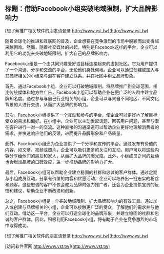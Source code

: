 ## **标题：借助Facebook小组突破地域限制，扩大品牌影响力**

[想了解推广相关软件的朋友请登录 http://www.vst.tw](http://www.vst.tw)

随着全球化的推进和互联网的普及，企业想要在竞争激烈的市场中脱颖而出变得越来越困难。然而，随着社交媒体的兴起，特别是Facebook这样的平台，企业可以利用它的功能来突破地域限制，扩大自己的品牌影响力。

Facebook小组是一个由共同兴趣爱好或目标连接起来的虚拟社区。它为用户提供了一个沟通、分享和交流的平台，无论他们身处何地。企业可以通过创建或加入与其品牌相关的小组来与潜在客户建立联系，并在社区中树立品牌形象。

首先，通过Facebook小组，企业可以打破地域限制，将品牌推广到全球范围。相比传统媒体和地方性广告，Facebook小组可以帮助企业在更广泛的人群中建立品牌知名度。通过参与与自己行业相关的小组，企业可以与来自不同地区、不同文化背景的人进行交流，从而扩大品牌的影响力。

其次，Facebook小组提供了一个互动和参与的平台，使企业可以更好地了解目标受众的需求和偏好。在小组中，企业可以主动发起话题、回答用户问题，甚至与潜在客户进行一对一的交流。这种直接的沟通渠道可以帮助企业更好地理解消费者的需求，并快速响应他们的反馈，进而提升品牌形象和产品质量。

此外，Facebook小组还为企业提供了一个分享和宣传的平台。通过发布有价值的内容，如文章、视频或照片，企业可以吸引更多的关注和互动。用户可以将这些内容分享给他们的朋友和家人，从而扩大品牌的曝光度。此外，小组成员之间的互动也会增加品牌的口碑效应，进一步推动品牌的影响力扩大。

最后，Facebook小组可以帮助企业建立稳固的社群和忠诚的客户群体。通过定期与小组成员互动，分享有价值的内容和优惠活动，企业可以培养出一批忠实的粉丝和顾客。这些忠诚的客户不仅会成为品牌的强力推广者，还会为企业提供宝贵的反馈和建议，帮助企业不断改进和创新。

总之，Facebook小组是一个突破地域限制、扩大品牌影响力的有效工具。通过加入或创建与品牌相关的小组，企业可以接触更广泛的受众，了解他们的需求并与他们互动。借助这一平台，企业可以打造全球化的品牌形象，并建立稳固的社群和忠诚的客户群体。因此，积极利用Facebook小组，将有助于企业在竞争激烈的市场中取得成功。

[想了解推广相关软件的朋友请登录 http://www.vst.tw](http://www.vst.tw)


[访问软件官网 http://www.vst.tw](http://www.vst.tw)
